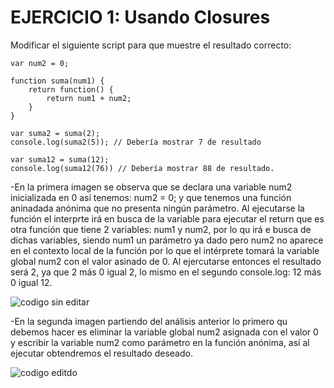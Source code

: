 # EJERCICIO 1: Usando Closures

Modificar el siguiente script para que muestre el resultado correcto:

```
var num2 = 0;

function suma(num1) {
	return function() {
		return num1 + num2;
	}
} 

var suma2 = suma(2);
console.log(suma2(5)); // Debería mostrar 7 de resultado

var suma12 = suma(12);
console.log(suma12(76)) // Debería mostrar 88 de resultado.
```


-En la primera imagen se observa que se declara una variable num2 inicializada en 0 así tenemos: num2 = 0; y que tenemos una función aninadada anónima que no presenta ningún parámetro. Al ejecutarse la función el interprte irá en busca de la variable para ejecutar el return que es otra función que tiene 2 variables: num1 y num2, por lo qu irá e busca de dichas variables, siendo num1 un parámetro ya dado pero num2 no aparece en el contexto local de la función por lo que el intérprete tomará la variable global num2 con el valor asinado de 0.
Al ejercutarse entonces el resultado será 2, ya que 2 más 0 igual 2, lo mismo en el segundo console.log: 12 más 0 igual 12.

![codigo sin editar](http://i63.tinypic.com/2qv741w.jpg)

-En la segunda imagen partiendo del análisis anterior lo primero qu debemos hacer es eliminar la variable global num2 asignada con el valor 0 y escribir la variable num2 como parámetro en la función anónima, así al ejecutar obtendremos el resultado deseado.

![codigo editdo](http://i64.tinypic.com/ncij46.jpg)
